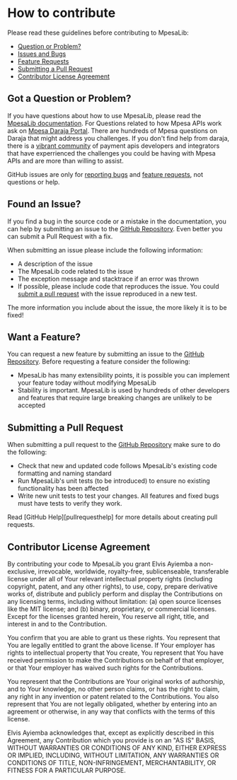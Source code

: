 # How to contribute

Please read these guidelines before contributing to MpesaLib:

 - [Question or Problem?](#question)
 - [Issues and Bugs](#issue)
 - [Feature Requests](#feature)
 - [Submitting a Pull Request](#pullrequest)
 - [Contributor License Agreement](#cla)


## <a name="question"></a> Got a Question or Problem?

If you have questions about how to use MpesaLib, please read the
[MpesaLib documentation][documentation]. For Questions related to how Mpesa APIs work ask on [Mpesa Daraja Portal][daraja]. There are
hundreds of Mpesa questions on Daraja that might address you challenges. If you don't find help from daraja, there is a
[vibrant community][payments_api_community] of payment apis developers and integrators that have experrienced the challenges you could be having with Mpesa APIs and are more than willing to assist.

GitHub issues are only for [reporting bugs](#issue) and [feature requests](#feature), not
questions or help.


## <a name="issue"></a> Found an Issue?

If you find a bug in the source code or a mistake in the documentation, you can help by
submitting an issue to the [GitHub Repository][github]. Even better you can submit a Pull Request
with a fix.

When submitting an issue please include the following information:

- A description of the issue
- The MpesaLib code related to the issue
- The exception message and stacktrace if an error was thrown
- If possible, please include code that reproduces the issue. You could
[submit a pull request](#pullrequest) with the issue reproduced in a new test.

The more information you include about the issue, the more likely it is to be fixed!


## <a name="feature"></a> Want a Feature?

You can request a new feature by submitting an issue to the [GitHub Repository][github]. Before
requesting a feature consider the following:

- MpesaLib has many extensibility points, it is possible you can implement your feature today without
modifying MpesaLib
- Stability is important. MpesaLib is used by hundreds of other developers and features that require
large breaking changes are unlikely to be accepted


## <a name="pullrequest"></a> Submitting a Pull Request

When submitting a pull request to the [GitHub Repository][github] make sure to do the following:

- Check that new and updated code follows MpesaLib's existing code formatting and naming standard
- Run MpesaLib's unit tests (to be introduced) to ensure no existing functionality has been affected
- Write new unit tests to test your changes. All features and fixed bugs must have tests to verify
they work.

Read [GitHub Help][pullrequesthelp] for more details about creating pull requests.


## <a name="cla"></a> Contributor License Agreement

By contributing your code to MpesaLib you grant Elvis Ayiemba a non-exclusive, irrevocable, worldwide,
royalty-free, sublicenseable, transferable license under all of Your relevant intellectual property rights
(including copyright, patent, and any other rights), to use, copy, prepare derivative works of, distribute and
publicly perform and display the Contributions on any licensing terms, including without limitation:
(a) open source licenses like the MIT license; and (b) binary, proprietary, or commercial licenses. Except for the
licenses granted herein, You reserve all right, title, and interest in and to the Contribution.

You confirm that you are able to grant us these rights. You represent that You are legally entitled to grant the
above license. If Your employer has rights to intellectual property that You create, You represent that You have
received permission to make the Contributions on behalf of that employer, or that Your employer has waived such
rights for the Contributions.

You represent that the Contributions are Your original works of authorship, and to Your knowledge, no other person
claims, or has the right to claim, any right in any invention or patent related to the Contributions. You also
represent that You are not legally obligated, whether by entering into an agreement or otherwise, in any way that
conflicts with the terms of this license.

Elvis Ayiemba acknowledges that, except as explicitly described in this Agreement, any Contribution which
you provide is on an "AS IS" BASIS, WITHOUT WARRANTIES OR CONDITIONS OF ANY KIND, EITHER EXPRESS OR IMPLIED,
INCLUDING, WITHOUT LIMITATION, ANY WARRANTIES OR CONDITIONS OF TITLE, NON-INFRINGEMENT, MERCHANTABILITY, OR FITNESS
FOR A PARTICULAR PURPOSE.


[github]: https://github.com/ayiemba/MpesaLib/
[documentation]: https://ayiemba.github.io/MpesaLib/
[daraja]: https://developer.safaricom.co.ke/faqs/
[payments_api_community]: https://t.me/payments_api/
